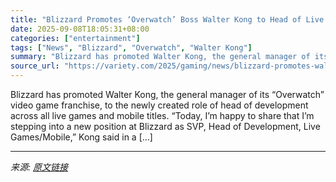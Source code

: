 ```yaml
---
title: "Blizzard Promotes ‘Overwatch’ Boss Walter Kong to Head of Live Games and Mobile Development"
date: 2025-09-08T18:05:31+08:00
categories: ["entertainment"]
tags: ["News", "Blizzard", "Overwatch", "Walter Kong"]
summary: "Blizzard has promoted Walter Kong, the general manager of its &#8220;Overwatch&#8221; video game franchise, to the newly created role of head of development across all live games and mobile titles. &#"
source_url: "https://variety.com/2025/gaming/news/blizzard-promotes-walter-kong-live-games-mobile-development-1236511997/"
---
```


Blizzard has promoted Walter Kong, the general manager of its &#8220;Overwatch&#8221; video game franchise, to the newly created role of head of development across all live games and mobile titles. &#8220;Today, I’m happy to share that I’m stepping into a new position at Blizzard as SVP, Head of Development, Live Games/Mobile,&#8221; Kong said in a [&#8230;]

---

*来源: [原文链接](https://variety.com/2025/gaming/news/blizzard-promotes-walter-kong-live-games-mobile-development-1236511997/)*
